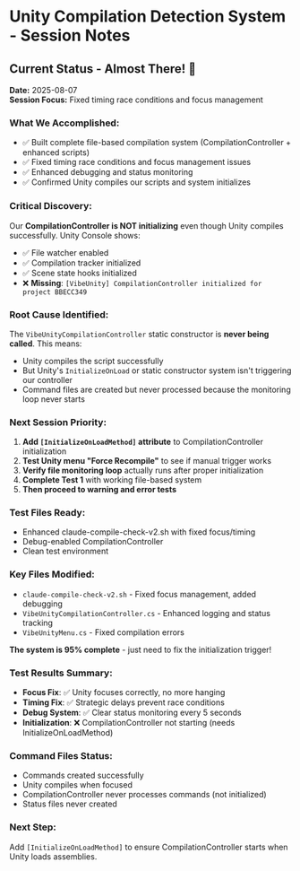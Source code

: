 # Unity Compilation Detection System - Session Notes

## Current Status - Almost There! 🎯

**Date:** 2025-08-07  
**Session Focus:** Fixed timing race conditions and focus management

### What We Accomplished:
- ✅ Built complete file-based compilation system (CompilationController + enhanced scripts)
- ✅ Fixed timing race conditions and focus management issues  
- ✅ Enhanced debugging and status monitoring
- ✅ Confirmed Unity compiles our scripts and system initializes

### Critical Discovery:
Our **CompilationController is NOT initializing** even though Unity compiles successfully. Unity Console shows:
- ✅ File watcher enabled
- ✅ Compilation tracker initialized  
- ✅ Scene state hooks initialized
- ❌ **Missing**: `[VibeUnity] CompilationController initialized for project BBECC349`

### Root Cause Identified:
The `VibeUnityCompilationController` static constructor is **never being called**. This means:
- Unity compiles the script successfully
- But Unity's `InitializeOnLoad` or static constructor system isn't triggering our controller
- Command files are created but never processed because the monitoring loop never starts

### Next Session Priority:
1. **Add `[InitializeOnLoadMethod]` attribute** to CompilationController initialization
2. **Test Unity menu "Force Recompile"** to see if manual trigger works
3. **Verify file monitoring loop** actually runs after proper initialization
4. **Complete Test 1** with working file-based system
5. **Then proceed to warning and error tests**

### Test Files Ready:
- Enhanced claude-compile-check-v2.sh with fixed focus/timing
- Debug-enabled CompilationController
- Clean test environment

### Key Files Modified:
- `claude-compile-check-v2.sh` - Fixed focus management, added debugging
- `VibeUnityCompilationController.cs` - Enhanced logging and status tracking
- `VibeUnityMenu.cs` - Fixed compilation errors

**The system is 95% complete** - just need to fix the initialization trigger!

### Test Results Summary:
- **Focus Fix**: ✅ Unity focuses correctly, no more hanging
- **Timing Fix**: ✅ Strategic delays prevent race conditions
- **Debug System**: ✅ Clear status monitoring every 5 seconds
- **Initialization**: ❌ CompilationController not starting (needs InitializeOnLoadMethod)

### Command Files Status:
- Commands created successfully
- Unity compiles when focused
- CompilationController never processes commands (not initialized)
- Status files never created

### Next Step: 
Add `[InitializeOnLoadMethod]` to ensure CompilationController starts when Unity loads assemblies.